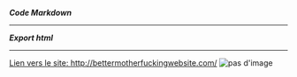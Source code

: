***Code Markdown***
*******************

***Export html***
*****************
<a href="http://bettermotherfuckingwebsite.com/">Lien vers le site: http://bettermotherfuckingwebsite.com/</a>
<img src="http://bettermotherfuckingwebsite.com/" title="pas d'image" alt="pas d'image">